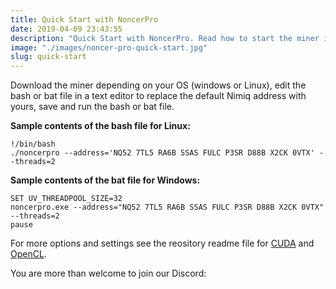 ```yaml
---
title: Quick Start with NoncerPro
date: 2019-04-09 23:43:55
description: "Quick Start with NoncerPro. Read how to start the miner in 2 minuets!"
image: "./images/noncer-pro-quick-start.jpg"
slug: quick-start
---
```



Download the miner depending on your OS (windows or Linux), edit the bash or bat file in a text editor to replace the default Nimiq address with yours, save and run the bash or bat file.

**Sample contents of the bash file for Linux:**

```
!/bin/bash
./noncerpro --address='NQ52 7TL5 RA6B SSAS FULC P3SR D88B X2CK 0VTX' --threads=2
```

**Sample contents of the bat file for Windows:**
```
SET UV_THREADPOOL_SIZE=32
noncerpro.exe --address="NQ52 7TL5 RA6B SSAS FULC P3SR D88B X2CK 0VTX" --threads=2
pause
```

For more options and settings see the reository readme file for [CUDA](https://github.com/NoncerPro/noncerpro-nimiq-cuda) and [OpenCL](https://github.com/NoncerPro/noncerpro-nimiq-opencl).

You are more than welcome to join our Discord:[](https://discord.gg/DWDnJBy)